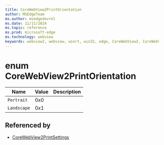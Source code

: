 ```yaml
---
title: CoreWebView2PrintOrientation
author: MSEdgeTeam
ms.author: msedgedevrel
ms.date: 11/11/2024
ms.topic: reference
ms.prod: microsoft-edge
ms.technology: webview
keywords: webview2, webview, winrt, win32, edge, CoreWebView2, CoreWebView2Controller, browser control, edge html, CoreWebView2PrintOrientation
---
```


# enum CoreWebView2PrintOrientation

| Name |  Value | Description |
|--|--|--|
|`Portrait` | 0x0  |  |
|`Landscape` | 0x1  |  |


## Referenced by

- [CoreWebView2PrintSettings](corewebview2printsettings.md)
